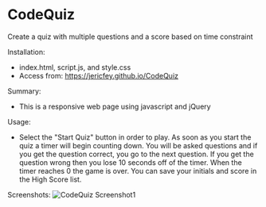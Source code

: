 # CodeQuiz

Create a quiz with multiple questions and a score based on time constraint

Installation:

- index.html, script.js, and style.css
- Access from: https://jericfey.github.io/CodeQuiz

Summary:

- This is a responsive web page using javascript and jQuery

Usage:

- Select the "Start Quiz" button in order to play. As soon as you start the quiz a timer will begin counting down. You will be asked questions and if you get the question correct, you go to the next question. If you get the question wrong then you lose 10 seconds off of the timer. When the timer reaches 0 the game is over. You can save your initials and score in the High Score list.

Screenshots:
![CodeQuiz Screenshot1](./assets/Screenshot1.jpg)

